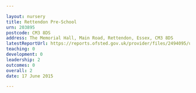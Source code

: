 ```yaml
---

layout: nursery
title: Rettendon Pre-School
urn: 203895
postcode: CM3 8DS
address: The Memorial Hall, Main Road, Rettendon, Essex, CM3 8DS
latestReportUrl: https://reports.ofsted.gov.uk/provider/files/2494095/urn/203895.pdf
teaching: 0
development: 0
leadership: 2
outcomes: 0
overall: 2
date: 17 June 2015

---
```

